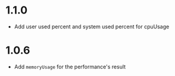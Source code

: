 # 1.1.0
  * Add user used percent and system used percent for cpuUsage

# 1.0.6
  * Add `memoryUsage` for the performance's result

